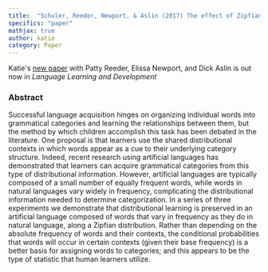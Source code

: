 ```yaml
---
title:  "Schuler, Reeder, Newport, & Aslin (2017) The effect of Zipfian frequency variations on category formation in adult artificial language learning"
specifics: "paper"
mathjax: true
author: katie
category: Paper
---
```


Katie's [new paper]((https://www.ncbi.nlm.nih.gov/pmc/articles/PMC6217973/)) with Patty Reeder, Elissa Newport, and Dick Aslin is out now in *Language Learning and Development*

### Abstract

Successful language acquisition hinges on organizing individual words into grammatical categories and learning the relationships between them, but the method by which children accomplish this task has been debated in the literature. One proposal is that learners use the shared distributional contexts in which words appear as a cue to their underlying category structure. Indeed, recent research using artificial languages has demonstrated that learners can acquire grammatical categories from this type of distributional information. However, artificial languages are typically composed of a small number of equally frequent words, while words in natural languages vary widely in frequency, complicating the distributional information needed to determine categorization. In a series of three experiments we demonstrate that distributional learning is preserved in an artificial language composed of words that vary in frequency as they do in natural language, along a Zipfian distribution. Rather than depending on the absolute frequency of words and their contexts, the conditional probabilities that words will occur in certain contexts (given their base frequency) is a better basis for assigning words to categories; and this appears to be the type of statistic that human learners utilize.